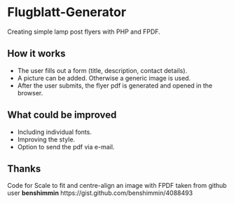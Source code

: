 # Flugblatt-Generator
Creating simple lamp post flyers with PHP and FPDF.


<h2>How it works</h2>
<ul>
  <li>The user fills out a form (title, description, contact details).</li>
  <li>A picture can be added. Otherwise a generic image is used.</li>
  <li>After the user submits, the flyer pdf is generated and opened in the browser.</li>
</ul>


<h2>What could be improved</h2>
<ul>
  <li>Including individual fonts.</li>
  <li>Improving the style.</li>
  <li>Option to send the pdf via e-mail.</li>
</ul>


<h2>Thanks</h2>
Code for Scale to fit and centre-align an image with FPDF taken from github user <b>benshimmin</b>
https://gist.github.com/benshimmin/4088493
